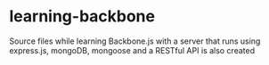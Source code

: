 # learning-backbone
Source files while learning Backbone.js with a server that runs using express.js, mongoDB, mongoose and a RESTful API is also created
